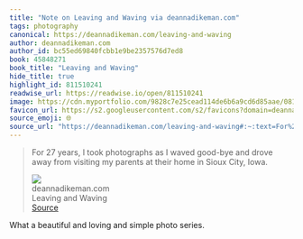 ```yaml
---
title: "Note on Leaving and Waving via deannadikeman.com"
tags: photography
canonical: https://deannadikeman.com/leaving-and-waving
author: deannadikeman.com
author_id: bc55ed69840fcbb1e9be2357576d7ed8
book: 45848271
book_title: "Leaving and Waving"
hide_title: true
highlight_id: 811510241
readwise_url: https://readwise.io/open/811510241
image: https://cdn.myportfolio.com/9828c7e25cead114de6b6a9cd6d85aae/081fa892-72ca-4ebf-bfbd-f74d91bd99e2_rwc_0x155x1192x1192x1192.jpg?h=6872a395a1d68727d9e52199fed38b01
favicon_url: https://s2.googleusercontent.com/s2/favicons?domain=deannadikeman.com
source_emoji: 🌐
source_url: "https://deannadikeman.com/leaving-and-waving#:~:text=For%2027%20years%2C,Sioux%20City%2C%20Iowa."
---
```


> For 27 years, I took photographs as I waved good-bye and drove away from visiting my parents at their home in Sioux City, Iowa.
> <div class="quoteback-footer"><div class="quoteback-avatar"><img class="mini-favicon" src="https://s2.googleusercontent.com/s2/favicons?domain=deannadikeman.com"></div><div class="quoteback-metadata"><div class="metadata-inner"><span style="display:none">FROM:</span><div aria-label="deannadikeman.com" class="quoteback-author"> deannadikeman.com</div><div aria-label="Leaving and Waving" class="quoteback-title"> Leaving and Waving</div></div></div><div class="quoteback-backlink"><a target="_blank" aria-label="go to the full text of this quotation" rel="noopener" href="https://deannadikeman.com/leaving-and-waving#:~:text=For%2027%20years%2C,Sioux%20City%2C%20Iowa." class="quoteback-arrow"> Source</a></div></div>

What a beautiful and loving and simple photo series.